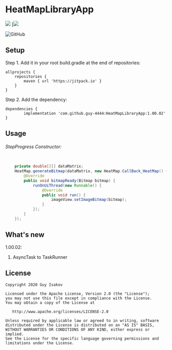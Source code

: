 # HeatMapLibraryApp

[![](https://jitpack.io/v/guy-4444/HeatMapLibraryApp.svg)](https://jitpack.io/#guy-4444/HeatMapLibraryApp)
[![](https://img.shields.io/hexpm/l/.HeatMapLibraryApp?color=fg&label=fgf&logo=fg&logoColor=fg)

![GitHub](https://img.shields.io/github/license/guy-4444/HeatMapLibraryApp)


## Setup
Step 1. Add it in your root build.gradle at the end of repositories:
```
allprojects {
    repositories {
	    maven { url 'https://jitpack.io' }
    }
}
```

Step 2. Add the dependency:

```
dependencies {
	    implementation 'com.github.guy-4444:HeatMapLibraryApp:1.00.02'
}
```
## Usage

###### StepProgress Constructor:
```java

    private double[][] dataMatrix;
    HeatMap.generateBitmap(dataMatrix, new HeatMap.CallBack_HeatMap() {
        @Override
        public void bitmapReady(Bitmap bitmap) {
            runOnUiThread(new Runnable() {
                @Override
                public void run() {
                    imageView.setImageBitmap(bitmap);
                }
            });
        }
    });
```

## What's new
1.00.02:
1. AsyncTask to TaskRunner


## License

    Copyright 2020 Guy Isakov

    Licensed under the Apache License, Version 2.0 (the "License");
    you may not use this file except in compliance with the License.
    You may obtain a copy of the License at

       http://www.apache.org/licenses/LICENSE-2.0

    Unless required by applicable law or agreed to in writing, software
    distributed under the License is distributed on an "AS IS" BASIS,
    WITHOUT WARRANTIES OR CONDITIONS OF ANY KIND, either express or implied.
    See the License for the specific language governing permissions and
    limitations under the License.

